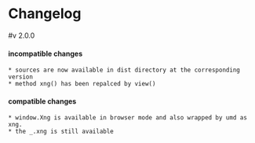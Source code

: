 # Changelog

#v 2.0.0 
#### incompatible changes
	* sources are now available in dist directory at the corresponding version
	* method xng() has been repalced by view()
	
#### compatible changes
	* window.Xng is available in browser mode and also wrapped by umd as xng.
	* the _.xng is still available
